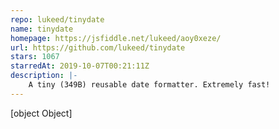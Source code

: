 ```yaml
---
repo: lukeed/tinydate
name: tinydate
homepage: https://jsfiddle.net/lukeed/aoy0xeze/
url: https://github.com/lukeed/tinydate
stars: 1067
starredAt: 2019-10-07T00:21:11Z
description: |-
    A tiny (349B) reusable date formatter. Extremely fast!
---
```


[object Object]
